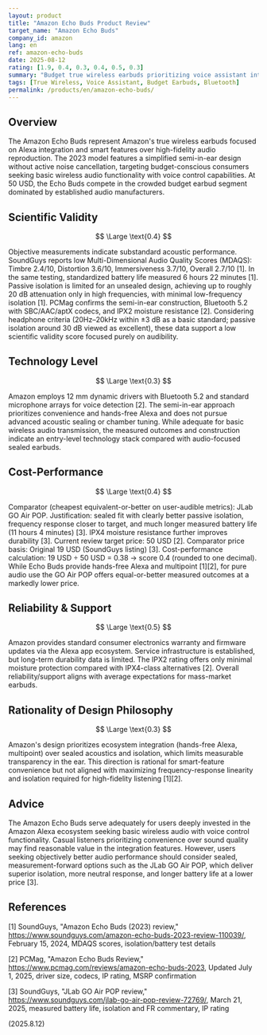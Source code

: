 ```yaml
---
layout: product
title: "Amazon Echo Buds Product Review"
target_name: "Amazon Echo Buds"
company_id: amazon
lang: en
ref: amazon-echo-buds
date: 2025-08-12
rating: [1.9, 0.4, 0.3, 0.4, 0.5, 0.3]
summary: "Budget true wireless earbuds prioritizing voice assistant integration over audio fidelity"
tags: [True Wireless, Voice Assistant, Budget Earbuds, Bluetooth]
permalink: /products/en/amazon-echo-buds/
---
```


## Overview

The Amazon Echo Buds represent Amazon's true wireless earbuds focused on Alexa integration and smart features over high-fidelity audio reproduction. The 2023 model features a simplified semi-in-ear design without active noise cancellation, targeting budget-conscious consumers seeking basic wireless audio functionality with voice control capabilities. At 50 USD, the Echo Buds compete in the crowded budget earbud segment dominated by established audio manufacturers.

## Scientific Validity

$$ \Large \text{0.4} $$

Objective measurements indicate substandard acoustic performance. SoundGuys reports low Multi-Dimensional Audio Quality Scores (MDAQS): Timbre 2.4/10, Distortion 3.6/10, Immersiveness 3.7/10, Overall 2.7/10 [1]. In the same testing, standardized battery life measured 6 hours 22 minutes [1]. Passive isolation is limited for an unsealed design, achieving up to roughly 20 dB attenuation only in high frequencies, with minimal low-frequency isolation [1]. PCMag confirms the semi-in-ear construction, Bluetooth 5.2 with SBC/AAC/aptX codecs, and IPX2 moisture resistance [2]. Considering headphone criteria (20Hz–20kHz within ±3 dB as a basic standard; passive isolation around 30 dB viewed as excellent), these data support a low scientific validity score focused purely on audibility.

## Technology Level

$$ \Large \text{0.3} $$

Amazon employs 12 mm dynamic drivers with Bluetooth 5.2 and standard microphone arrays for voice detection [2]. The semi-in-ear approach prioritizes convenience and hands-free Alexa and does not pursue advanced acoustic sealing or chamber tuning. While adequate for basic wireless audio transmission, the measured outcomes and construction indicate an entry-level technology stack compared with audio-focused sealed earbuds.

## Cost-Performance

$$ \Large \text{0.4} $$

Comparator (cheapest equivalent-or-better on user-audible metrics): JLab GO Air POP. Justification: sealed fit with clearly better passive isolation, frequency response closer to target, and much longer measured battery life (11 hours 4 minutes) [3]. IPX4 moisture resistance further improves durability [3]. Current review target price: 50 USD [2]. Comparator price basis: Original 19 USD (SoundGuys listing) [3]. Cost-performance calculation: 19 USD ÷ 50 USD = 0.38 → score 0.4 (rounded to one decimal). While Echo Buds provide hands-free Alexa and multipoint [1][2], for pure audio use the GO Air POP offers equal-or-better measured outcomes at a markedly lower price.

## Reliability & Support

$$ \Large \text{0.5} $$

Amazon provides standard consumer electronics warranty and firmware updates via the Alexa app ecosystem. Service infrastructure is established, but long-term durability data is limited. The IPX2 rating offers only minimal moisture protection compared with IPX4-class alternatives [2]. Overall reliability/support aligns with average expectations for mass-market earbuds.

## Rationality of Design Philosophy

$$ \Large \text{0.3} $$

Amazon's design prioritizes ecosystem integration (hands-free Alexa, multipoint) over sealed acoustics and isolation, which limits measurable transparency in the ear. This direction is rational for smart-feature convenience but not aligned with maximizing frequency-response linearity and isolation required for high-fidelity listening [1][2].

## Advice

The Amazon Echo Buds serve adequately for users deeply invested in the Amazon Alexa ecosystem seeking basic wireless audio with voice control functionality. Casual listeners prioritizing convenience over sound quality may find reasonable value in the integration features. However, users seeking objectively better audio performance should consider sealed, measurement-forward options such as the JLab GO Air POP, which deliver superior isolation, more neutral response, and longer battery life at a lower price [3].

## References

[1] SoundGuys, "Amazon Echo Buds (2023) review," https://www.soundguys.com/amazon-echo-buds-2023-review-110039/, February 15, 2024, MDAQS scores, isolation/battery test details

[2] PCMag, "Amazon Echo Buds Review," https://www.pcmag.com/reviews/amazon-echo-buds-2023, Updated July 1, 2025, driver size, codecs, IP rating, MSRP confirmation

[3] SoundGuys, "JLab GO Air POP review," https://www.soundguys.com/jlab-go-air-pop-review-72769/, March 21, 2025, measured battery life, isolation and FR commentary, IP rating

(2025.8.12)